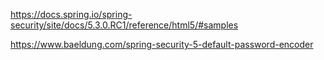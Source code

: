 https://docs.spring.io/spring-security/site/docs/5.3.0.RC1/reference/html5/#samples

https://www.baeldung.com/spring-security-5-default-password-encoder